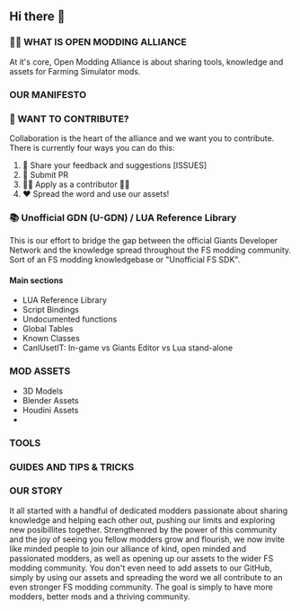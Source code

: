 ## Hi there 👋

### 🙋‍♀️ WHAT IS OPEN MODDING ALLIANCE
At it's core, Open Modding Alliance is about sharing tools, knowledge and assets for Farming Simulator mods. 

### OUR MANIFESTO


### 🌈 WANT TO CONTRIBUTE?
Collaboration is the heart of the alliance and we want you to contribute. There is currently four ways you can do this:
1. 🐛 Share your feedback and suggestions [ISSUES]
2. 📩 Submit PR
3. 👩‍💻 Apply as a contributor 👩‍💻
4. ❤️ Spread the word and use our assets! 

### 📚 Unofficial GDN (U-GDN) / LUA Reference Library
This is our effort to bridge the gap between the official Giants Developer Network and the knowledge spread throughout the FS modding community. Sort of an FS modding knowledgebase or "Unofficial FS SDK".

#### Main sections
- LUA Reference Library
-   Script Bindings
-   Undocumented functions
- Global Tables
- Known Classes
- CanIUsetIT: In-game vs Giants Editor vs Lua stand-alone

### MOD ASSETS
- 3D Models
- Blender Assets
- Houdini Assets
- 

### TOOLS

### GUIDES AND TIPS & TRICKS 

### OUR STORY
It all started with a handful of dedicated modders passionate about sharing knowledge and helping each other out, pushing our limits and exploring new posibillites together. Strengthenred by the power of this community and the joy of seeing you fellow modders grow and flourish, we now invite like minded people to join our alliance of kind, open minded and passionated modders, as well as opening up our assets to the wider FS modding community. You don't even need to add assets to our GitHub, simply by using our assets and spreading the word we all contribute to an even stronger FS modding community. The goal is simply to have more modders, better mods and a thriving community. 

<!--

**Here are some ideas to get you started:**

🙋‍♀️ A short introduction - what is your organization all about?
🌈 Contribution guidelines - how can the community get involved?
👩‍💻 Useful resources - where can the community find your docs? Is there anything else the community should know?
🍿 Fun facts - what does your team eat for breakfast?
🧙 Remember, you can do mighty things with the power of [Markdown](https://docs.github.com/github/writing-on-github/getting-started-with-writing-and-formatting-on-github/basic-writing-and-formatting-syntax)
-->
